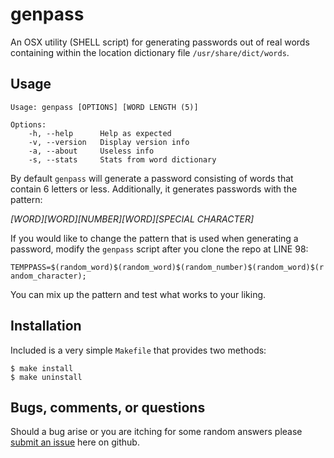 genpass
====
An OSX utility (SHELL script) for generating passwords out of real words containing within the location dictionary file `/usr/share/dict/words`.


Usage
-----
    Usage: genpass [OPTIONS] [WORD LENGTH (5)]

    Options:
        -h, --help      Help as expected
        -v, --version   Display version info
        -a, --about     Useless info
        -s, --stats     Stats from word dictionary
        
By default `genpass` will generate a password consisting of words that contain 6 letters or less.  Additionally, it generates passwords with the pattern:

*[WORD][WORD][NUMBER][WORD][SPECIAL CHARACTER]*

If you would like to change the pattern that is used when generating a password, modify the `genpass` script after you clone the repo at LINE 98:

`TEMPPASS=$(random_word)$(random_word)$(random_number)$(random_word)$(random_character);`

You can mix up the pattern and test what works to your liking.


Installation
-----
Included is a very simple `Makefile` that provides two methods:

    $ make install
    $ make uninstall

Bugs, comments, or questions
-----
Should a bug arise or you are itching for some random answers please [submit an issue](https://github.com/sh4t/genpass/issues) here on github.
